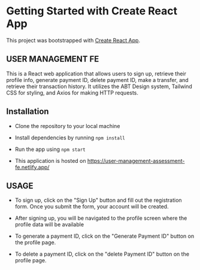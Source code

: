 # Getting Started with Create React App

This project was bootstrapped with [Create React App](https://github.com/facebook/create-react-app).

## USER MANAGEMENT FE

This is a React web application that allows users to sign up, retrieve their profile info, generate payment ID, delete payment ID, make a transfer, and retrieve their transaction history. It utilizes the ABT Design system, Tailwind CSS for styling, and Axios for making HTTP requests.

## Installation

- Clone the repository to your local machine
- Install dependencies by running `npm install`
- Run the app using `npm start`

- This application is hosted on https://user-management-assessment-fe.netlify.app/

## USAGE

- To sign up, click on the "Sign Up" button and fill out the registration form. Once you submit the form, your account will be created.

- After signing up, you will be navigated to the profile screen where the profile data will be available

- To generate a payment ID, click on the "Generate Payment ID" button on the profile page.

- To delete a payment ID, click on the "delete Payment ID" button on the profile page.